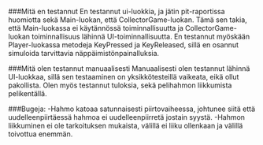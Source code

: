 ###Mitä en testannut
En testannut ui-luokkia, ja jätin pit-raportissa huomiotta sekä Main-luokan, että CollectorGame-luokan.
Tämä sen takia, että Main-luokassa ei käytännössä toiminnallisuutta ja CollectorGame-luokan toiminnallisuus lähinnä UI-toiminnallisuutta.
En testannut myöskään Player-luokassa metodeja KeyPressed ja KeyReleased, sillä en osannut simuloida tarvittavia näppäimistönpainalluksia.

###Mitä olen testannut manuaalisesti
Manuaalisesti olen testannut lähinnä UI-luokkaa, sillä sen testaaminen on yksikkötesteillä vaikeata, eikä ollut pakollista.
Olen myös testannut tuloksia, sekä pelihahmon liikkumista pelikentällä.

###Bugeja:
-Hahmo katoaa satunnaisesti piirtovaiheessa, johtunee siitä että uudelleenpiirtäessä hahmoa ei uudelleenpiirretä jostain syystä.
-Hahmon liikkuminen ei ole tarkoituksen mukaista, välillä ei liiku ollenkaan ja välillä toivottua enemmän.
